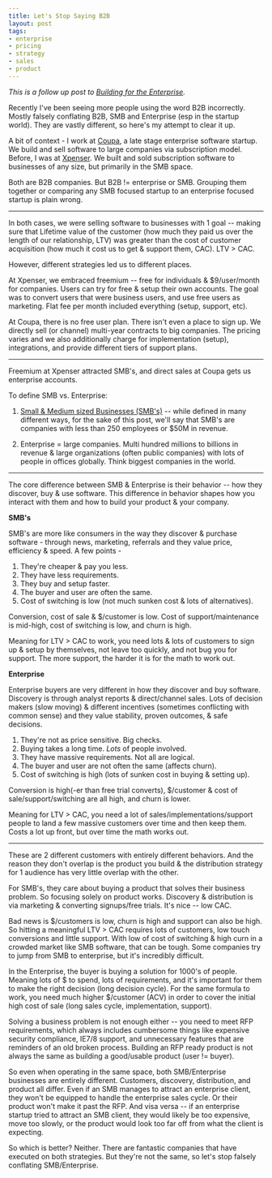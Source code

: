 ```yaml
---
title: Let's Stop Saying B2B
layout: post
tags:
- enterprise
- pricing
- strategy
- sales
- product
---
```


*This is a follow up post to [Building for the Enterprise](http://bit.ly/1hxzntZ).*

Recently I've been seeing more people using the word B2B incorrectly. Mostly falsely conflating B2B, SMB and Enterprise (esp in the startup world). They are vastly different, so here's my attempt to clear it up.

A bit of context - I work at [Coupa](http://bit.ly/U4ZvG1), a late stage enterprise software startup. We build and sell software to large companies via subscription model. Before, I was at [Xpenser](http://bit.ly/18MuCue). We built and sold subscription software to businesses of any size, but primarily in the SMB space. 

Both are B2B companies. But B2B != enterprise or SMB. Grouping them together or comparing any SMB focused startup to an enterprise focused startup is plain wrong.

<hr>  

In both cases, we were selling software to businesses with 1 goal -- making sure that Lifetime value of the customer (how much they paid us over the length of our relationship, LTV) was greater than the cost of customer acquisition (how much it cost us to get & support them, CAC). LTV > CAC. 

However, different strategies led us to different places. 

At Xpenser, we embraced freemium -- free for individuals & $9/user/month for companies. Users can try for free & setup their own accounts. The goal was to convert users that were business users, and use free users as marketing. Flat fee per month included everything (setup, support, etc).

At Coupa, there is no free user plan. There isn't even a place to sign up. We directly sell (or channel) multi-year contracts to big companies. The pricing varies and we also additionally charge for implementation (setup), integrations, and provide different tiers of support plans.

<hr>

Freemium at Xpenser attracted SMB's, and direct sales at Coupa gets us enterprise accounts.

To define SMB vs. Enterprise:

1. [Small & Medium sized Businesses (SMB's)](http://en.wikipedia.org/wiki/Small_and_medium_enterprises) -- while defined in many different ways, for the sake of this post, we'll say that SMB's are companies with less than 250 employees or $50M in revenue.

2. Enterprise = large companies. Multi hundred millions to billions in revenue & large organizations (often public companies) with lots of people in offices globally. Think biggest companies in the world.

<hr>

The core difference between SMB & Enterprise is their behavior -- how they discover, buy & use software. This difference in behavior shapes how you interact with them and how to build your product & your company. 

**SMB's**

SMB's are more like consumers in the way they discover & purchase software - through news, marketing, referrals and they value price, efficiency & speed. A few points -

1. They're cheaper & pay you less.
2. They have less requirements.
3. They buy and setup faster.
4. The buyer and user are often the same.
5. Cost of switching is low (not much sunken cost & lots of alternatives).

Conversion, cost of sale & $/customer is low. Cost of support/maintenance is mid-high, cost of switching is low, and churn is high.

Meaning for LTV > CAC to work, you need lots & lots of customers to sign up & setup by themselves, not leave too quickly, and not bug you for support. The more support, the harder it is for the math to work out.

**Enterprise**

Enterprise buyers are very different in how they discover and buy software. Discovery is through analyst reports & direct/channel sales. Lots of decision makers (slow moving) & different incentives (sometimes conflicting with common sense) and they value stability, proven outcomes, & safe decisions.

1. They're not as price sensitive. Big checks.
2. Buying takes a long time. *Lots* of people involved.
3. They have massive requirements. Not all are logical.
4. The buyer and user are not often the same (affects churn).
5. Cost of switching is high (lots of sunken cost in buying & setting up). 

Conversion is high(-er than free trial converts), $/customer & cost of sale/support/switching are all high, and churn is lower.

Meaning for LTV > CAC, you need a lot of sales/implementations/support people to land a few massive customers over time and then keep them. Costs a lot up front, but over time the math works out.

<hr>

These are 2 different customers with entirely different behaviors. And the reason they don't overlap is the product you build & the distribution strategy for 1 audience has very little overlap with the other. 

For SMB's, they care about buying a product that solves their business problem. So focusing solely on product works. Discovery & distribution is via marketing & converting signups/free trials. It's nice -- low CAC. 

Bad news is $/customers is low, churn is high and support can also be high. So hitting a meaningful LTV > CAC requires lots of customers, low touch conversions and little support. With low of cost of switching & high curn in a crowded market like SMB software, that can be tough. Some companies try to jump from SMB to enterprise, but it's incredibly difficult.

In the Enterprise, the buyer is buying a solution for 1000's of people. Meaning lots of $ to spend, lots of requirements, and it's important for them to make the right decision (long decision cycle). For the same formula to work, you need much higher $/customer (ACV) in order to cover the initial high cost of sale (long sales cycle, implementation, support). 

Solving a business problem is not enough either -- you need to meet RFP requirements, which always includes cumbersome things like expensive security compliance, IE7/8 support, and unnecessary features that are reminders of an old broken process. Building an RFP ready product is not always the same as building a good/usable product (user != buyer).   

So even when operating in the same space, both SMB/Enterprise businesses are entirely different. Customers, discovery, distribution, and product all differ. Even if an SMB manages to attract an enterprise client, they won't be equipped to handle the enterprise sales cycle. Or their product won't make it past the RFP. And visa versa -- if an enterprise startup tried to attract an SMB client, they would likely be too expensive, move too slowly, or the product would look too far off from what the client is expecting. 

So which is better? Neither. There are fantastic companies that have executed on both strategies. But they're not the same, so let's stop falsely conflating SMB/Enterprise.